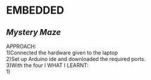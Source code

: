 # **EMBEDDED**
## *Mystery Maze*
APPROACH: <br/>
1)Connected the hardware given to the laptop<br/>
2)Set up Arduino ide and downloaded the required ports. <br/>
3)With the four l
WHAT I LEARNT:  <br/>
1) 

